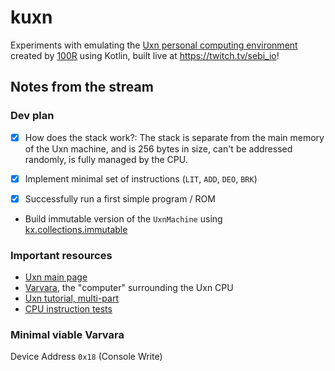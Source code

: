 # kuxn
Experiments with emulating the [Uxn personal computing environment](https://100r.co/site/uxn.html) created by [100R](https://100r.co/site/about_us.html) using Kotlin, built live at https://twitch.tv/sebi_io!


## Notes from the stream

### Dev plan

- [x] How does the stack work?: The stack is separate from the main memory of the Uxn machine, and is 256 bytes in size, can't be addressed randomly, is fully managed by the CPU.
- [x] Implement minimal set of instructions (`LIT`, `ADD`, `DEO`, `BRK`)
- [x] Successfully run a first simple program / ROM


- Build immutable version of the `UxnMachine` using [kx.collections.immutable](https://github.com/Kotlin/kotlinx.collections.immutable)

### Important resources

- [Uxn main page](https://100r.co/site/uxn.html)
- [Varvara](https://wiki.xxiivv.com/site/varvara.html), the "computer" surrounding the Uxn CPU
- [Uxn tutorial, multi-part](https://compudanzas.net/uxn_tutorial_day_1.html)
- [CPU instruction tests](https://github.com/DeltaF1/uxn-instruction-tests)

### Minimal viable Varvara
Device Address `0x18` (Console Write)